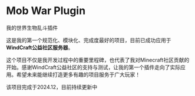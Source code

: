 # Mob War Plugin  
我的世界生物乱斗插件  

这是我的第一个规范化、模块化、完成度最好的项目，目前已成功应用于 **WindCraft公益社区服务器**。

这个项目不仅是我开发过程中的重要里程碑，也代表了我对Minecraft社区贡献的开始。感谢WindCraft公益社区的支持与测试，让我的第一个插件走向了实际应用。希望未来能继续打造更多有趣的项目服务于广大玩家！

该项目完成于2024.12，目前持续更新中
